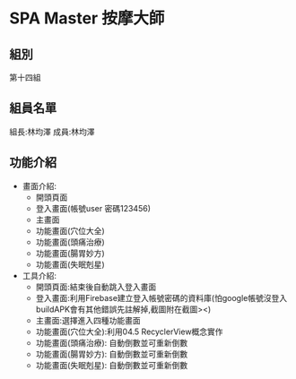 # SPA Master 按摩大師
## 組別
第十四組
## 組員名單
組長:林均澤 成員:林均澤
## 功能介紹
- 畫面介紹:
    - 開頭頁面
    - 登入畫面(帳號user 密碼123456)
    - 主畫面
    - 功能畫面(穴位大全)
    - 功能畫面(頭痛治療)
    - 功能畫面(腸胃妙方)
    - 功能畫面(失眠剋星)
 - 工具介紹:
    - 開頭頁面:結束後自動跳入登入畫面
    - 登入畫面:利用Firebase建立登入帳號密碼的資料庫(怕google帳號沒登入buildAPK會有其他錯誤先註解掉,截圖附在截圖><)
    - 主畫面:選擇進入四種功能畫面
    - 功能畫面(穴位大全):利用04.5 RecyclerView概念實作
    - 功能畫面(頭痛治療): 自動倒數並可重新倒數
    - 功能畫面(腸胃妙方): 自動倒數並可重新倒數
    - 功能畫面(失眠剋星): 自動倒數並可重新倒數

